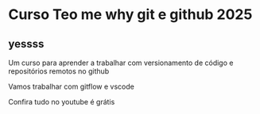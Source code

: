# Curso Teo me why git e github 2025

## yessss

Um curso para aprender a trabalhar com versionamento de código e repositórios remotos no github

Vamos trabalhar com gitflow e vscode

Confira tudo no youtube é grátis
